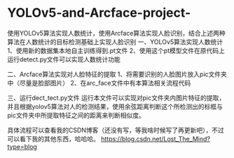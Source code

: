 # YOLOv5-and-Arcface-project-
使用YOLOv5算法实现人数统计，使用Arcface算法实现人脸识别，结合上述两种算法在人数统计的目标检测基础上实现人脸识别
一、YOLOv5算法实现人数统计
1、使用新的数据集本地自主训练得到.pt文件
2、使用这个pt模型文件在原代码上运行detect.py文件可以实现人数统计功能

二、Arcface算法实现对人脸特征的提取
1、将需要识别的人脸图片放入pic文件夹中（尽量是脸部图片）
2、在arc_face文件中有本算法相关流程代码

三、运行dect_tect.py文件
运行本文件可以实现对pic文件夹内图片特征的提取，并且根据yolov5算法对人的检测结果，使用余弦距离判断这个所检测出的标框与pic文件夹中所提取特征之间的距离来判断相似度。

具体流程可以查看我的CSDN博客（还没有写，等我啥时候写了再更新吧），不过可以看下我的其他东西，哈哈哈。
https://blog.csdn.net/Lost_The_Mind?type=blog
